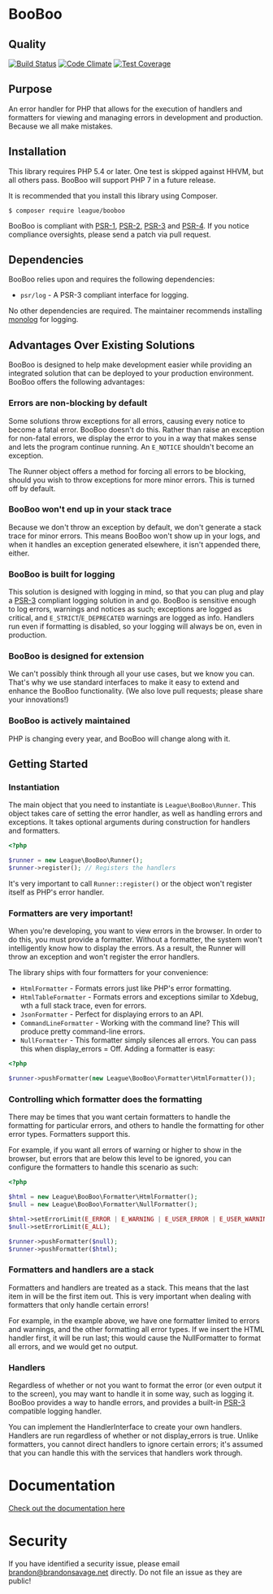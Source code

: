 # BooBoo

## Quality

[![Build Status](https://travis-ci.org/thephpleague/booboo.svg?branch=master)](https://travis-ci.org/thephpleague/booboo)
[![Code Climate](https://codeclimate.com/github/thephpleague/booboo/badges/gpa.svg)](https://codeclimate.com/github/thephpleague/booboo)
[![Test Coverage](https://codeclimate.com/github/thephpleague/booboo/badges/coverage.svg)](https://codeclimate.com/github/thephpleague/booboo)

## Purpose
An error handler for PHP that allows for the execution of handlers and formatters for viewing and managing errors in
development and production. Because we all make mistakes.

## Installation

This library requires PHP 5.4 or later. One test is skipped against HHVM, but all others pass. BooBoo will support PHP 7 in a future release.

It is recommended that you install this library using Composer.

```
$ composer require league/booboo
```

BooBoo is compliant with [PSR-1][], [PSR-2][], [PSR-3][] and [PSR-4][]. If you notice compliance oversights, please
send a patch via pull request.

[PSR-1]: https://github.com/php-fig/fig-standards/blob/master/accepted/PSR-1-basic-coding-standard.md
[PSR-2]: https://github.com/php-fig/fig-standards/blob/master/accepted/PSR-2-coding-style-guide.md
[PSR-3]: https://github.com/php-fig/fig-standards/blob/master/accepted/PSR-3-logger-interface.md
[PSR-4]: https://github.com/php-fig/fig-standards/blob/master/accepted/PSR-4-autoloader.md

## Dependencies

BooBoo relies upon and requires the following dependencies:

* `psr/log` - A PSR-3 compliant interface for logging.

No other dependencies are required. The maintainer recommends installing [monolog][] for logging.

[monolog]: https://github.com/Seldaek/monolog

## Advantages Over Existing Solutions

BooBoo is designed to help make development easier while providing an integrated solution that can be deployed to
your production environment. BooBoo offers the following advantages:

### Errors are non-blocking by default

Some solutions throw exceptions for all errors, causing every notice to become a fatal error. BooBoo doesn't do this.
Rather than raise an exception for non-fatal errors, we display the error to you in a way that makes sense and lets the
program continue running. An `E_NOTICE` shouldn't become an exception.

The Runner object offers a method for forcing all errors to be blocking, should you wish to throw exceptions for more minor errors. This is turned off by default.

### BooBoo won't end up in your stack trace

Because we don't throw an exception by default, we don't generate a stack trace for minor errors. This means BooBoo won't show up in your logs, and when it handles an exception generated elsewhere, it isn't appended there, either.

### BooBoo is built for logging

This solution is designed with logging in mind, so that you can plug and play a [PSR-3][] compliant logging solution in and
go. BooBoo is sensitive enough to log errors, warnings and notices as such; exceptions are logged as critical, and
`E_STRICT`/`E_DEPRECATED` warnings are logged as info. Handlers run even if formatting is disabled, so your logging will
always be on, even in production.

[PSR-3]: https://github.com/php-fig/fig-standards/blob/master/accepted/PSR-3-logger-interface.md

### BooBoo is designed for extension

We can't possibly think through all your use cases, but we know you can. That's why we use standard interfaces to make
it easy to extend and enhance the BooBoo functionality. (We also love pull requests; please share your
innovations!)

### BooBoo is actively maintained

PHP is changing every year, and BooBoo will change along with it. 

## Getting Started

### Instantiation

The main object that you need to instantiate is `League\BooBoo\Runner`. This object takes care of setting the error
handler, as well as handling errors and exceptions. It takes optional arguments during construction for handlers and
formatters.

```php
<?php

$runner = new League\BooBoo\Runner();
$runner->register(); // Registers the handlers
```

It's very important to call `Runner::register()` or the object won't register itself as PHP's error handler.

### Formatters are very important!

When you're developing, you want to view errors in the browser. In order to do this, you must provide a formatter.
Without a formatter, the system won't intelligently know how to display the errors. As a result, the Runner will throw
an exception and won't register the error handlers.

The library ships with four formatters for your convenience:

* `HtmlFormatter` - Formats errors just like PHP's error formatting.
* `HtmlTableFormatter` - Formats errors and exceptions similar to Xdebug, wth a full stack trace, even for errors.
* `JsonFormatter` - Perfect for displaying errors to an API.
* `CommandLineFormatter` - Working with the command line? This will produce pretty command-line errors.
* `NullFormatter` - This formatter simply silences all errors. You can pass this when display_errors = Off.
Adding a formatter is easy:

```php
<?php

$runner->pushFormatter(new League\BooBoo\Formatter\HtmlFormatter());
```

### Controlling which formatter does the formatting

There may be times that you want certain formatters to handle the formatting for particular errors, and others to handle
the formatting for other error types. Formatters support this.

For example, if you want all errors of warning or higher to show in the browser, but errors that are below this level
to be ignored, you can configure the formatters to handle this scenario as such:

```php
<?php

$html = new League\BooBoo\Formatter\HtmlFormatter();
$null = new League\BooBoo\Formatter\NullFormatter();

$html->setErrorLimit(E_ERROR | E_WARNING | E_USER_ERROR | E_USER_WARNING);
$null->setErrorLimit(E_ALL);

$runner->pushFormatter($null);
$runner->pushFormatter($html);
```

### Formatters and handlers are a stack

Formatters and handlers are treated as a stack. This means that the last item in will be the first item out. This is
very important when dealing with formatters that only handle certain errors!

For example, in the example above, we have one formatter limited to errors and warnings, and the other formatting all
error types. If we insert the HTML handler first, it will be run last; this would cause the NullFormatter to format all
errors, and we would get no output.

### Handlers

Regardless of whether or not you want to format the error (or even output it to the screen), you may want to handle it
in some way, such as logging it. BooBoo provides a way to handle errors, and provides a built-in [PSR-3][] compatible
logging handler.

[PSR-3]: https://github.com/php-fig/fig-standards/blob/master/accepted/PSR-3-logger-interface.md

You can implement the HandlerInterface to create your own handlers. Handlers are run regardless of whether or not
display_errors is true. Unlike formatters, you cannot direct handlers to ignore certain errors; it's assumed that you
can handle this with the services that handlers work through.

# Documentation

[Check out the documentation here](http://booboo.thephpleague.com/)

# Security

If you have identified a security issue, please email brandon@brandonsavage.net directly. Do not file an issue as they are public!
